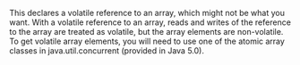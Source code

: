 This declares a volatile reference to an array, which might not be what you want. With a volatile reference to an array, reads and writes of the reference to the array are treated as volatile, but the array elements are non-volatile. To get volatile array elements, you will need to use one of the atomic array classes in java.util.concurrent (provided in Java 5.0).